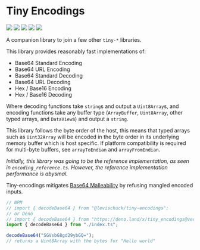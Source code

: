 # Tiny Encodings

[![](https://img.shields.io/github/actions/workflow/status/levischuck/tiny-encodings/build.yml?branch=main)](https://github.com/LeviSchuck/tiny-encodings/actions)
[![](https://img.shields.io/codecov/c/gh/levischuck/tiny-encodings?style=flat-square)](https://codecov.io/gh/levischuck/tiny-encodings)
[![](https://badge.fury.io/js/@levischuck%2Ftiny-encodings.svg)](https://www.npmjs.com/package/@levischuck/tiny-encodings)
[![](https://img.shields.io/github/license/levischuck/tiny-encodings)](https://github.com/LeviSchuck/tiny-encodings/blob/main/LICENSE.txt)
![](https://img.shields.io/bundlephobia/min/%40levischuck/tiny-encodings)

A companion library to join a few other `tiny-*` libraries.

This library provides reasonably fast implementations of:

- Base64 Standard Encoding
- Base64 URL Encoding
- Base64 Standard Decoding
- Base64 URL Decoding
- Hex / Base16 Encoding
- Hex / Base16 Decoding

Where decoding functions take `string`s and output a `Uint8Array`s, and encoding
functions take any buffer type (`ArrayBuffer`, `Uint8Array`, other typed arrays,
and `DataView`s) and output a `string`.

This library follows the byte order of the host, this means that typed arrays
such as `Uint32Array` will be encoded in the byte order in its underlying memory
buffer which is host specific. If platform compatibility is required for
multi-byte buffers, see `arrayToEndian` and `arrayFromEndian`.

_Initially, this library was going to be the reference implementation, as seen
in `encoding_reference.ts`. However, the reference implementation performance is
abysmal._

Tiny-encodings mitigates [Base64 Malleability](https://eprint.iacr.org/2022/361)
by refusing mangled encoded inputs.

```ts
// NPM
// import { decodeBase64 } from "@levischuck/tiny-encodings";
// or Deno
// import { decodeBase64 } from "https://deno.land/x/tiny_encodings@version/index.ts";
import { decodeBase64 } from "./index.ts";

decodeBase64("SGVsbG8gd29ybGQ=");
// returns a Uint8Array with the bytes for "Hello world"
```
